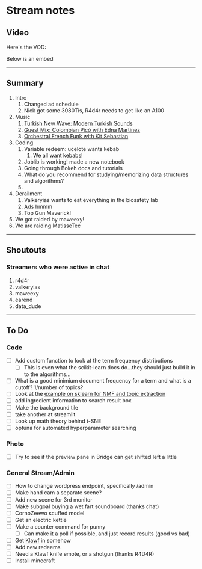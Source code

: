# Stream notes

## Video

Here's the VOD:

Below is an embed

---

## Summary

1. Intro
   1. Changed ad schedule
   2. Nick got some 3080Tis, R4d4r needs to get like an A100
2. Music
   1. [Turkish New Wave: Modern Turkish Sounds](https://youtu.be/_i5xDTrxCnc)
   2. [Guest Mix: Colombian Picó with Edna Martinez](https://youtu.be/PB_pAYFJlWA)
   3. [Orchestral French Funk with Kit Sebastian](https://youtu.be/u0AM8N_H7wA)
3. Coding
   1. Variable redeem: ucelote wants kebab
      1. We all want kebabs!
   2. Joblib is working! made a new notebook
   3. Going through Bokeh docs and tutorials
   4. What do you recommend for studying/memorizing data structures and algorithms?
   5. 
4. Derailment
   1. Valkeryias wants to eat everything in the biosafety lab
   2. Ads hmmm
   3. Top Gun Maverick!
5. We got raided by maweexy!
6. We are raiding MatisseTec
---

## Shoutouts

### Streamers who were active in chat

1. r4d4r
2. valkeryias
3. maweexy
4. earend
5. data_dude
---

## To Do

### Code

- [ ] Add custom function to look at the term frequency distributions
  - [ ] This is even what the scikit-learn docs do...they should just build it in to the algorithms...
- [ ] What is a good minimium document frequency for a term and what is a cutoff? 1/number of topics?
- [ ] Look at the [example on sklearn for NMF and topic extraction](https://scikit-learn.org/stable/auto_examples/applications/plot_topics_extraction_with_nmf_lda.html#sphx-glr-auto-examples-applications-plot-topics-extraction-with-nmf-lda-py)
- [ ] add ingredient information to search result box
- [ ] Make the background tile
- [ ] take another at streamlit
- [ ] Look up math theory behind t-SNE
- [ ] optuna for automated hyperparameter searching

### Photo

- [ ] Try to see if the preview pane in Bridge can get shifted left a little

### General Stream/Admin

- [ ] How to change wordpress endpoint, specifically /admin
- [ ] Make hand cam a separate scene?
- [ ] Add new scene for 3rd monitor
- [ ] Make subgoal buying a wet fart soundboard (thanks chat)
- [ ] CornoZeewo scuffed model
- [ ] Get an electric kettle
- [ ] Make a counter command for punny
  - [ ] Can make it a poll if possible, and just record results (good vs bad)
- [ ] Get [Klawf](https://bulbapedia.bulbagarden.net/wiki/File:Klawf.png) in somehow
- [ ] Add new redeems
- [ ] Need a Klawf knife emote, or a shotgun (thanks R4D4R)
- [ ] Install minecraft